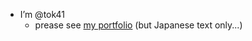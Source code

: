 - I’m @tok41
  - prease see [my portfolio](https://tok41.github.io/) (but Japanese text only...)

<!---
tok41/tok41 is a ✨ special ✨ repository because its `README.md` (this file) appears on your GitHub profile.
You can click the Preview link to take a look at your changes.
--->
